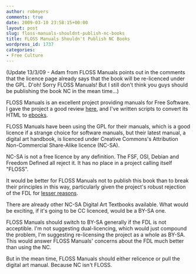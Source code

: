 ```yaml
---
author: robmyers
comments: true
date: 2009-03-10 23:58:15+00:00
layout: post
slug: floss-manuals-shouldnt-publish-nc-books
title: FLOSS Manuals Shouldn't Publish NC Books
wordpress_id: 1737
categories:
- Free Culture
---
```


(Update 13/3/09 - Adam from FLOSS Manuals points out in the comments that the licence page already says that the book will be re-licenced under the GPL. D'oh! Sorry FLOSS Manuals! But I still don't think you guys should be publishing the book NC in the mean time...)  
  
FLOSS Manuals is an excellent project providing manuals for Free Software. I gave the project a good review [here](http://www.furtherfield.org/displayreview.php?review_id=317), and I've written scripts to convert its HTML to [ebooks](/weblog/2009/02/08/floss-manuals-to-plucker/).  
  
FLOSS Manuals have been using the GPL for their manuals, which is a good licence if a strange choice for software manuals, but their latest manual, a digital art handbook, is licenced under Creative Commons's Attribution Non-Commercial Share-Alike licence (NC-SA).  
  
NC-SA is not a free licence by any definition. The FSF, OSI, Debian and Freedom Defined all reject it. It has no place in a project calling itself "FLOSS".  
  
It would be better for FLOSS Manuals not to publish this book than to break their principles in this way, particularly given the project's robust rejection of the FDL for [lesser reasons](http://en.flossmanuals.net/bin/view/Blog/LicenseChange).  
  
There are already other NC-SA Digital Art Textbooks available. What would be exciting, if it's going to be CC licenced, would be a BY-SA one.  
  
FLOSS Manuals should switch to BY-SA generally if the FDL is not acceptible. I'm not suggesting dual-licencing, which would just compound the problem, I'm suggesting re-licensing the project as a whole as BY-SA. This would answer FLOSS Manuals' concerns about the FDL much better than using the NC.  
  
But in the mean time, FLOSS Manuals should either relicence or pull the digital art manual. Because NC isn't FLOSS.

